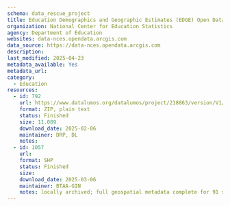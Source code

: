 ```yaml
---
schema: data_rescue_project 
title: Education Demographics and Geographic Estimates (EDGE) Open Data
organization: National Center for Education Statistics
agency: Department of Education
websites: data-nces.opendata.arcgis.com
data_source: https://data-nces.opendata.arcgis.com
description: 
last_modified: 2025-04-23
metadata_available: Yes
metadata_url: 
category:
  - Education 
resources:
  - id: 792
    url: https://www.datalumos.org/datalumos/project/218863/version/V1/view
    format: ZIP, plain text
    status: Finished
    size: 11.089
    download_date: 2025-02-06
    maintainer: DRP, DL
    notes: 
  - id: 1057
    url: 
    format: SHP
    status: Finished
    size: 
    download_date: 2025-03-06
    maintainer: BTAA-GIN
    notes: locally archived; full geospatial metadata complete for 91 shapefiles
---
```

